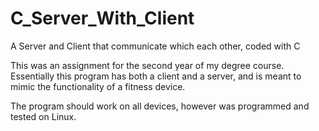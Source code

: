 # C_Server_With_Client
A Server and Client that communicate which each other, coded with C

This was an assignment for the second year of my degree course.
Essentially this program has both a client and a server, and is meant to mimic the functionality of a fitness device.

The program should work on all devices, however was programmed and tested on Linux.
